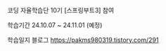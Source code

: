 코딩 자율학습단 10기 [스프링부트3] 참여

학습기간
24.10.07 ~ 24.11.01 (예정)

학습일지 블로그
https://pakms980319.tistory.com/291
